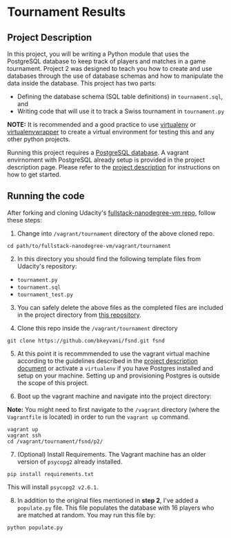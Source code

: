 # Tournament Results

## Project Description
In this project, you will be writing a Python module that uses the PostgreSQL
database to keep track of players and matches in a game tournament.  Project 2
was designed to teach you how to create and use databases through the use of
database schemas and how to manipulate the data inside the database. This
project has two parts:
- Defining the database schema (SQL table definitions) in `tournament.sql`, and
- Writing code that will use it to track a Swiss tournament in `tournament.py`

**NOTE:** It is recommended and a good practice to use [virtualenv][1] or
[virtualenvwrapper][2] to create a virtual environment for testing this and
any other python projects.

Running this project requires a [PostgreSQL database][3]. A vagrant
envirnoment with PostgreSQL already setup is provided in the project
description page.  Please refer to the [project description][4] for
instructions on how to get started.

## Running the code

After forking and cloning Udacity's [fullstack-nanodegree-vm repo][5], follow
these steps:

1. Change into `/vagrant/tournament` directory of the above cloned repo.

  ```Shell
  cd path/to/fullstack-nanodegree-vm/vagrant/tournament
  ```

2. In this directory you should find the following template files from
   Udacity's repository:

  - `tournament.py`
  - `tournament.sql`
  - `tournament_test.py`

3. You can safely delete the above files as the completed files are included
   in the project directory from [this repository][6].

4. Clone this repo inside the `/vagrant/tournament` directory

  ```Shell
  git clone https://github.com/bkeyvani/fsnd.git fsnd
  ```

5. At this point it is recommmended to use the vagrant virtual machine
   according to the guidelines described in the [project description
document][4] or activate a `virtualenv` if you have Postgres installed and
setup on your machine. Setting up and provisioning Postgres is outside the
scope of this project.

6. Boot up the vagrant machine and navigate into the project directory:

  **Note:** You might need  to first navigate to the `/vagrant` directory
(where the `Vagrantfile` is located) in order to run the `vagrant up` command.

  ```Shell
  vagrant up
  vagrant ssh
  cd /vagrant/tournament/fsnd/p2/
  ```

7. (Optional) Install Requirements. The Vagrant machine has an older version
   of `psycopg2` already installed.

  ```Shell
  pip install requirements.txt
  ```

  This will install `psycopg2 v2.6.1`.

8. In addition to the original files mentioned in **step 2**, I've added a
   `populate.py` file. This file populates the database with 16 players who
are matched at random. You may run this file by:

  ```Shell
  python populate.py
  ```

[1]: https://virtualenv.pypa.io/en/latest/
[2]: https://virtualenvwrapper.readthedocs.org/en/latest/
[3]: http://www.postgresql.org/
[4]: https://docs.google.com/document/d/16IgOm4XprTaKxAa8w02y028oBECOoB1EI1ReddADEeY/pub?embedded=true
[5]: https://github.com/udacity/fullstack-nanodegree-vm
[6]: https://github.com/bkeyvani/fsnd/
